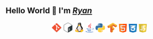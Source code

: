 ## Hello World 👋 I'm _[Ryan](https://flask-1-cidy.onrender.com)_
<p align="center">
  <img src="pictures/git_.png" alt="Git" width="5.5%"/>
  <img src="pictures/shell_.png" alt="Shell" width="5%"/>
  <img src="pictures/linux_logo_.png" alt="Linux" width="5.5%"/>
  <img src="pictures/java.png" alt="Java" width="4%"/>
  <img src="pictures/python_logo.png" alt="Python" width="6%"/>
  <img src="pictures/tensorflow_.png" alt="Tensorflow" width="5%"/>
  <img src="pictures/html.png" alt="HTML" width="4.85%"/>
  <img src="pictures/css.png" alt="CSS" width="4.25%"/>
  <img src="pictures/js.png" alt="JS" width="4.875%"/>
</p>
<!--
**rt75272/rt75272** is a ✨ _special_ ✨ repository because its `README.md` (this file) appears on your GitHub profile.

Here are some ideas to get you started:

- 🔭 I’m currently working on ...
- 🌱 I’m currently learning ...
- 👯 I’m looking to collaborate on ...
- 🤔 I’m looking for help with ...
- 💬 Ask me about ...
- 📫 How to reach me: ...
- 😄 Pronouns: ...
- ⚡ Fun fact: ...
-->
